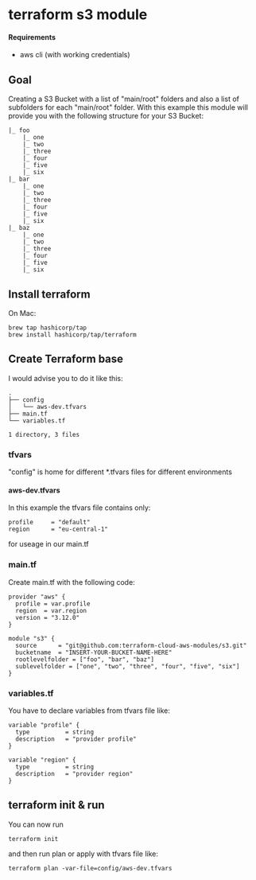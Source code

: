 # terraform s3 module

#### Requirements

 - aws cli (with working credentials)

## Goal

Creating a S3 Bucket with a list of "main/root" folders and also a list of subfolders for each "main/root" folder.
With this example this module will provide you with the following structure for your S3 Bucket:

    |_ foo
    	|_ one
    	|_ two
    	|_ three
    	|_ four
    	|_ five
    	|_ six
    |_ bar
    	|_ one
    	|_ two
    	|_ three
    	|_ four
    	|_ five
    	|_ six
    |_ baz
    	|_ one
    	|_ two
    	|_ three
    	|_ four
    	|_ five
    	|_ six

## Install terraform

On Mac:

    brew tap hashicorp/tap
    brew install hashicorp/tap/terraform

## Create Terraform base

I would advise you to do it like this:

    .
    ├── config
    │   └── aws-dev.tfvars
    ├── main.tf
    └── variables.tf
    
    1 directory, 3 files

### tfvars

"config" is home for different *.tfvars files for different environments

#### aws-dev.tfvars

In this example the tfvars file contains only:

    profile		= "default"
    region		= "eu-central-1"

for useage in our main.tf

### main.tf

Create main.tf with the following code:

    provider "aws" {
      profile = var.profile
      region  = var.region
      version = "3.12.0"
    }

    module "s3" {
      source      = "git@github.com:terraform-cloud-aws-modules/s3.git"
      bucketname  = "INSERT-YOUR-BUCKET-NAME-HERE"
      rootlevelfolder = ["foo", "bar", "baz"]
      sublevelfolder = ["one", "two", "three", "four", "five", "six"]
    }

### variables.tf

You have to declare variables from tfvars file like:

    variable "profile" {
      type          = string
      description   = "provider profile"
    }
    
    variable "region" {
      type          = string
      description   = "provider region"
    }

## terraform init & run

You can now run

    terraform init

and then run plan or apply with tfvars file like:

    terraform plan -var-file=config/aws-dev.tfvars

